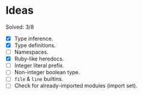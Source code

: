 # Ideas

Solved: 3/8

- [X] Type inference.
- [X] Type definitions.
- [ ] Namespaces.
- [X] Ruby-like heredocs.
- [ ] Integer literal prefix.
- [ ] Non-integer boolean type.
- [ ] `file` & `line` builtins.
- [ ] Check for already-imported modules (import set).

